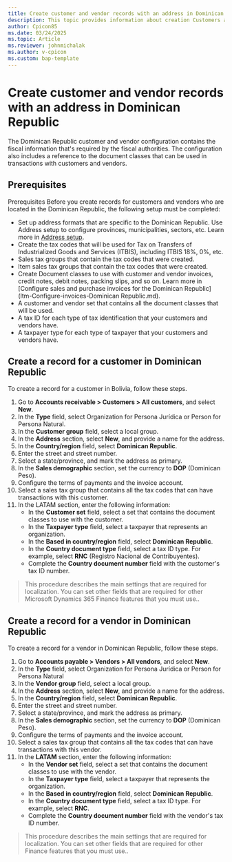 ```yaml
---
title: Create customer and vendor records with an address in Dominican Republic
description: This topic provides information about creation Customers and Vendors records with an address in Dominican Republic. 
author: Cpicon85
ms.date: 03/24/2025
ms.topic: Article
ms.reviewer: johnmichalak
ms.author: v-cpicon
ms.custom: bap-template
---
```


# Create customer and vendor records with an address in Dominican Republic

The Dominican Republic customer and vendor configuration contains the fiscal information that's required by the fiscal authorities. The configuration also includes a reference to the document classes that can be used in transactions with customers and vendors.

## Prerequisites

Prerequisites
Before you create records for customers and vendors who are located in the Dominican Republic, the following setup must be completed:

- Set up address formats that are specific to the Dominican Republic. Use Address setup to configure provinces, municipalities, sectors, etc. Learn more in [Address setup](ltm-core-address-setup).
- Create the tax codes that will be used for Tax on Transfers of Industrialized Goods and Services (ITBIS), including ITBIS 18%, 0%, etc. 
- Sales tax groups that contain the tax codes that were created.
- Item sales tax groups that contain the tax codes that were created.
- Create Document classes to use with customer and vendor invoices, credit notes, debit notes, packing slips, and so on. Learn more in [Configure sales and purchase invoices for the Dominican Republic](ltm-Configure-invoices-Dominican Republic.md).
- A customer and vendor set that contains all the document classes that will be used.
- A tax ID for each type of tax identification that your customers and vendors have.
- A taxpayer type for each type of taxpayer that your customers and vendors have.

## Create a record for a customer in Dominican Republic

To create a record for a customer in Bolivia, follow these steps.

1. Go to **Accounts receivable > Customers > All customers**, and select **New**.
2. In the **Type** field, select Organization for Persona Jurídica or Person for Persona Natural.
3. In the **Customer group** field, select a local group.
4. In the **Address** section, select **New**, and provide a name for the address.
5. In the **Country/region** field, select **Dominican Republic**.
6. Enter the street and street number.
7. Select a state/province,  and mark the address as primary.
8. In the **Sales demographic** section, set the currency to **DOP** (Dominican Peso).
9. Configure the terms of payments and the invoice account.
10. Select a sales tax group that contains all the tax codes that can have transactions with this customer.
11. In the LATAM section, enter the following information:
     - In the **Customer set** field, select a set that contains the document classes to use with the customer.
     - In the **Taxpayer type** field, select a taxpayer that represents an organization.
     - In the **Based in country/region** field, select **Dominican Republic**.
     - In the **Country document type** field, select a tax ID type. For example, select **RNC** (Registro Nacional de Contribuyentes).
     - Complete the **Country document number** field with the customer's tax ID number.

> This procedure describes the main settings that are required for localization. You can set other fields that are required for other Microsoft Dynamics 365 Finance features that you must use..

## Create a record for a vendor in Dominican Republic

To create a record for a vendor in Dominican Republic, follow these steps.

1. Go to **Accounts payable > Vendors > All vendors**, and select **New**.
2. In the **Type** field, select Organization for Persona Jurídica or Person for Persona Natural
3. In the **Vendor group** field, select a local group.
4. In the **Address** section, select **New**, and provide a name for the address.
5. In the **Country/region** field, select **Dominican Republic**.
6. Enter the street and street number.
7. Select a state/province, and mark the address as primary.
8. In the **Sales demographic** section, set the currency to **DOP** (Dominican Peso).
9. Configure the terms of payments and the invoice account.
10. Select a sales tax group that contains all the tax codes that can have transactions with this vendor.
11. In the **LATAM** section, enter the following information:
    - In the **Vendor set** field, select a set that contains the document classes to use with the vendor.
    - In the **Taxpayer type** field, select a taxpayer that represents the organization.
    - In the **Based in country/region** field, select **Dominican Republic**.
    - In the **Country document type** field, select a tax ID type. For example, select **RNC**.
    - Complete the **Country document number** field with the vendor's tax ID number.

> This procedure describes the main settings that are required for localization. You can set other fields that are required for other Finance features that you must use..
